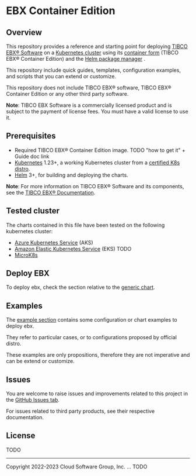 # EBX Container Edition

## Overview

This repository provides a reference and starting point for deploying [TIBCO EBX® Software](https://www.tibco.com/products/tibco-ebx-software) 
on a [Kubernetes cluster](http://kubernetes.io/) using its [container form](https://www.docker.com/resources/what-container) 
(TIBCO EBX® Container Edition) and the [Helm package manager](https://helm.sh/) .

This repository include quick guides, templates, configuration examples, and scripts that you can extend or customize.

This repository does not include TIBCO EBX® software, TIBCO EBX® Container Edition or any other third party software.

**Note**: TIBCO EBX Software is a commercially licensed product and is subject to the payment of license fees.
You must have a valid license to use it.

## Prerequisites

- Required TIBCO EBX® Container Edition image. TODO "how to get it" + Guide doc link
- [Kubernetes](https://kubernetes.io/) 1.23+, a working Kubernetes cluster from a [certified K8s distro](https://www.cncf.io/certification/software-conformance/).
- [Helm](https://helm.sh/) 3+, for building and deploying the charts.

**Note**: For more information on TIBCO EBX® Software and its components, see the [TIBCO EBX® Documentation](https://docs.tibco.com/products/tibco-ebx).

## Tested cluster

The charts contained in this file have been tested on the following kubernetes cluster:

* [Azure Kubernetes Service](https://learn.microsoft.com/en-us/azure/aks/) (AKS)
* [Amazon Elastic Kubernetes Service](https://aws.amazon.com/fr/eks/) (EKS) TODO
* [MicroK8s](https://microk8s.io/) 


## Deploy EBX

To deploy ebx, check the section relative to the 
[generic chart](https://github.com/tibco/ebx-container-edition/blob/main/helm/chart/README.md).

## Examples 

The [example section](https://github.com/tibco/ebx-container-edition/blob/main/helm/examples/README.md) contains some 
configuration or chart examples to deploy ebx.

They refer to particular cases, or to configurations proposed by official distro.

These examples are only propositions, therefore they are not imperative and can be  extend or customize.

## Issues

You are welcome to raise issues and improvements related to this project in the [GitHub Issues tab](https://github.com/tibco/ebx-container-edition/issues).

For issues related to third party products, see their respective documentation.

## License

TODO

---

Copyright 2022-2023 Cloud Software Group, Inc.
... TODO 
